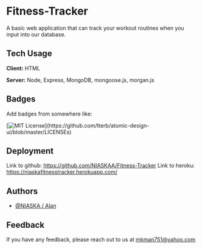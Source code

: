 # Fitness-Tracker
A basic web application that can track your workout routines when you input into our database.


## Tech Usage

**Client:** HTML

**Server:** Node, Express, MongoDB, mongoose.js, morgan.js

  
## Badges

Add badges from somewhere like: 

[![MIT License](https://img.shields.io/apm/l/atomic-design-ui.svg?)](https://github.com/tterb/atomic-design-ui/blob/master/LICENSEs)

  
## Deployment

Link to github: https://github.com/NIASKAA/Fitness-Tracker
Link to heroku: https://niaskafitnesstracker.herokuapp.com/


## Authors

- [@NIASKA / Alan](https://github.com/NIASKAA)

  
## Feedback

If you have any feedback, please reach out to us at mkman751@yahoo.com
